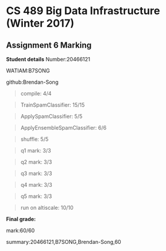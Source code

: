 # CS 489 Big Data Infrastructure (Winter 2017)
## Assignment 6 Marking
**Student details**
Number:20466121

WATIAM:B7SONG

github:Brendan-Song

>compile: 4/4

>TrainSpamClassifier: 15/15

>ApplySpamClassifier: 5/5

>ApplyEnsembleSpamClassifier: 6/6

>shuffle: 5/5

>q1 mark: 3/3

>q2 mark: 3/3

>q3 mark: 3/3

>q4 mark: 3/3

>q5 mark: 3/3

>run on altiscale: 10/10



**Final grade:**

mark:60/60

summary:20466121,B7SONG,Brendan-Song,60

